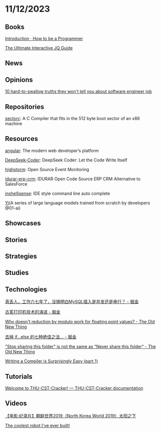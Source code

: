 # 11/12/2023

## Books
[Introduction · How to be a Programmer](https://braydie.gitbooks.io/how-to-be-a-programmer/content/zh/)

[The Ultimate Interactive JQ Guide](https://ishan.page/blog/2023-11-06-jq-by-example/)

## News

## Opinions
[10 hard-to-swallow truths they won't tell you about software engineer job](https://www.mensurdurakovic.com/hard-to-swallow-truths-they-wont-tell-you-about-software-engineer-job/)

## Repositories
[sectorc](https://github.com/xorvoid/sectorc): A C Compiler that fits in the 512 byte boot sector of an x86 machine

## Resources
[angular](https://github.com/angular/angular): The modern web developer’s platform

[DeepSeek-Coder](https://github.com/deepseek-ai/DeepSeek-Coder): DeepSeek Coder: Let the Code Write Itself

[highstorm](https://github.com/chronark/highstorm): Open Source Event Monitoring

[idurar-erp-crm](https://github.com/idurar/idurar-erp-crm): IDURAR Open Code Source ERP CRM Alternative to SalesForce

[inshellisense](https://github.com/microsoft/inshellisense): IDE style command line auto complete

[Yi](https://github.com/01-ai/Yi)(A series of large language models trained from scratch by developers @01-ai)

## Showcases

## Stories

## Strategies

## Studies

## Technologies
[真丢人，工作六七年了，没搞明白MySQL插入是并发还是串行？ - 掘金](https://juejin.cn/post/7297608058476249124)

[古茗打印机技术的演进 - 掘金](https://juejin.cn/post/7297529039312158730)

[Why doesn't reduction by modulo work for floating point values? - The Old New Thing](https://devblogs.microsoft.com/oldnewthing/20231106-00/?p=108971)

[去掉 if...else 的七种绝佳之法... - 掘金](https://juejin.cn/post/7296751524809048073)

["Stop sharing this folder" is not the same as "Never share this folder" - The Old New Thing](https://devblogs.microsoft.com/oldnewthing/20231107-00/?p=108976)

[Writing a Compiler is Surprisingly Easy (part 1)](http://sebmestre.blogspot.com/2023/11/en-writing-compiler-is-surprisingly.html)

## Tutorials
[Welcome to THU-CST-Cracker! — THU-CST-Cracker documentation](https://rekcarc-tsc-uht.readthedocs.io/en/latest/index.html)

## Videos
[【电影·纪录片】朝鲜世界2019（North Korea World 2019）太阳之下](https://www.bilibili.com/video/BV1tp4y1r766/)

[The coolest robot I've ever built!](https://www.youtube.com/watch?v=bO-DWWFolPw)
